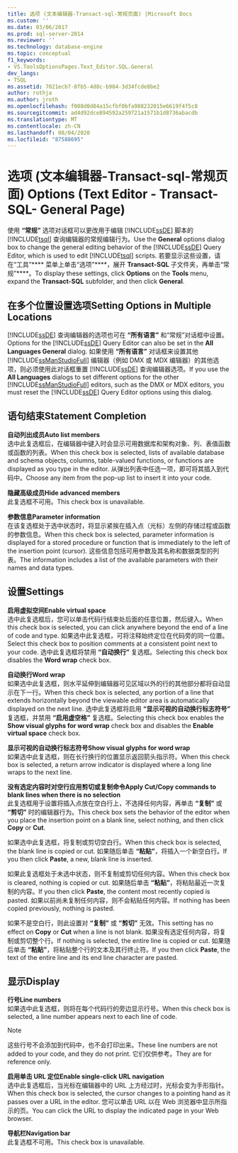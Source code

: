 ```yaml
---
title: 选项 (文本编辑器-Transact-sql-常规页面) |Microsoft Docs
ms.custom: ''
ms.date: 03/06/2017
ms.prod: sql-server-2014
ms.reviewer: ''
ms.technology: database-engine
ms.topic: conceptual
f1_keywords:
- VS.ToolsOptionsPages.Text_Editor.SQL.General
dev_langs:
- TSQL
ms.assetid: 7021ecb7-8fb5-4d8c-b984-3d34fcde8be2
author: rothja
ms.author: jroth
ms.openlocfilehash: f008d0d84a15cfbf0bfa988232015e6619f4f5c8
ms.sourcegitcommit: ad4d92dce894592a259721a1571b1d8736abacdb
ms.translationtype: MT
ms.contentlocale: zh-CN
ms.lasthandoff: 08/04/2020
ms.locfileid: "87588695"
---
```

# <a name="options-text-editor---transact-sql--general-page"></a><span data-ttu-id="945e8-102">选项 (文本编辑器-Transact-sql-常规页面) </span><span class="sxs-lookup"><span data-stu-id="945e8-102">Options (Text Editor - Transact-SQL- General Page)</span></span>
  <span data-ttu-id="945e8-103">使用 **“常规”** 选项对话框可以更改用于编辑 [!INCLUDE[ssDE](../includes/ssde-md.md)] 脚本的 [!INCLUDE[tsql](../includes/tsql-md.md)] 查询编辑器的常规编辑行为。</span><span class="sxs-lookup"><span data-stu-id="945e8-103">Use the **General** options dialog box to change the general editing behavior of the [!INCLUDE[ssDE](../includes/ssde-md.md)] Query Editor, which is used to edit [!INCLUDE[tsql](../includes/tsql-md.md)] scripts.</span></span> <span data-ttu-id="945e8-104">若要显示这些设置，请在“工具”\*\*\*\* 菜单上单击“选项”\*\*\*\*，展开 **Transact-SQL** 子文件夹，再单击“常规”\*\*\*\*。</span><span class="sxs-lookup"><span data-stu-id="945e8-104">To display these settings, click **Options** on the **Tools** menu, expand the **Transact-SQL** subfolder, and then click **General**.</span></span>  
  
## <a name="setting-options-in-multiple-locations"></a><span data-ttu-id="945e8-105">在多个位置设置选项</span><span class="sxs-lookup"><span data-stu-id="945e8-105">Setting Options in Multiple Locations</span></span>  
 <span data-ttu-id="945e8-106">[!INCLUDE[ssDE](../includes/ssde-md.md)] 查询编辑器的选项也可在 **“所有语言”** 和“常规”对话框中设置。</span><span class="sxs-lookup"><span data-stu-id="945e8-106">Options for the [!INCLUDE[ssDE](../includes/ssde-md.md)] Query Editor can also be set in the **All Languages General** dialog.</span></span> <span data-ttu-id="945e8-107">如果使用 **“所有语言”** 对话框来设置其他 [!INCLUDE[ssManStudioFull](../includes/ssmanstudiofull-md.md)] 编辑器（例如 DMX 或 MDX 编辑器）的其他选项，则必须使用此对话框重置 [!INCLUDE[ssDE](../includes/ssde-md.md)] 查询编辑器选项。</span><span class="sxs-lookup"><span data-stu-id="945e8-107">If you use the **All Languages** dialogs to set different options for the other [!INCLUDE[ssManStudioFull](../includes/ssmanstudiofull-md.md)] editors, such as the DMX or MDX editors, you must reset the [!INCLUDE[ssDE](../includes/ssde-md.md)] Query Editor options using this dialog.</span></span>  
  
## <a name="statement-completion"></a><span data-ttu-id="945e8-108">语句结束</span><span class="sxs-lookup"><span data-stu-id="945e8-108">Statement Completion</span></span>  
 <span data-ttu-id="945e8-109">**自动列出成员**</span><span class="sxs-lookup"><span data-stu-id="945e8-109">**Auto list members**</span></span>  
 <span data-ttu-id="945e8-110">选中此复选框后，在编辑器中键入时会显示可用数据库和架构对象、列、表值函数或函数的列表。</span><span class="sxs-lookup"><span data-stu-id="945e8-110">When this check box is selected, lists of available database and schema objects, columns, table-valued functions, or functions are displayed as you type in the editor.</span></span> <span data-ttu-id="945e8-111">从弹出列表中任选一项，即可将其插入到代码中。</span><span class="sxs-lookup"><span data-stu-id="945e8-111">Choose any item from the pop-up list to insert it into your code.</span></span>  
  
 <span data-ttu-id="945e8-112">**隐藏高级成员**</span><span class="sxs-lookup"><span data-stu-id="945e8-112">**Hide advanced members**</span></span>  
 <span data-ttu-id="945e8-113">此复选框不可用。</span><span class="sxs-lookup"><span data-stu-id="945e8-113">This check box is unavailable.</span></span>  
  
 <span data-ttu-id="945e8-114">**参数信息**</span><span class="sxs-lookup"><span data-stu-id="945e8-114">**Parameter information**</span></span>  
 <span data-ttu-id="945e8-115">在该复选框处于选中状态时，将显示紧挨在插入点（光标）左侧的存储过程或函数的参数信息。</span><span class="sxs-lookup"><span data-stu-id="945e8-115">When this check box is selected, parameter information is displayed for a stored procedure or function that is immediately to the left of the insertion point (cursor).</span></span> <span data-ttu-id="945e8-116">这些信息包括可用参数及其名称和数据类型的列表。</span><span class="sxs-lookup"><span data-stu-id="945e8-116">The information includes a list of the available parameters with their names and data types.</span></span>  
  
## <a name="settings"></a><span data-ttu-id="945e8-117">设置</span><span class="sxs-lookup"><span data-stu-id="945e8-117">Settings</span></span>  
 <span data-ttu-id="945e8-118">**启用虚拟空间**</span><span class="sxs-lookup"><span data-stu-id="945e8-118">**Enable virtual space**</span></span>  
 <span data-ttu-id="945e8-119">选中此复选框后，您可以单击代码行结束处后面的任意位置，然后键入。</span><span class="sxs-lookup"><span data-stu-id="945e8-119">When this check box is selected, you can click anywhere beyond the end of a line of code and type.</span></span> <span data-ttu-id="945e8-120">如果选中此复选框，可将注释始终定位在代码旁的同一位置。</span><span class="sxs-lookup"><span data-stu-id="945e8-120">Select this check box to position comments at a consistent point next to your code.</span></span> <span data-ttu-id="945e8-121">选中此复选框将禁用 **“自动换行”** 复选框。</span><span class="sxs-lookup"><span data-stu-id="945e8-121">Selecting this check box disables the **Word wrap** check box.</span></span>  
  
 <span data-ttu-id="945e8-122">**自动换行**</span><span class="sxs-lookup"><span data-stu-id="945e8-122">**Word wrap**</span></span>  
 <span data-ttu-id="945e8-123">如果选中此复选框，则水平延伸到编辑器可见区域以外的行的其他部分都将自动显示在下一行。</span><span class="sxs-lookup"><span data-stu-id="945e8-123">When this check box is selected, any portion of a line that extends horizontally beyond the viewable editor area is automatically displayed on the next line.</span></span> <span data-ttu-id="945e8-124">选中此复选框将启用 **“显示可视的自动换行标志符号”** 复选框，并禁用 **“启用虚空格”** 复选框。</span><span class="sxs-lookup"><span data-stu-id="945e8-124">Selecting this check box enables the **Show visual glyphs for word wrap** check box and disables the **Enable virtual space** check box.</span></span>  
  
 <span data-ttu-id="945e8-125">**显示可视的自动换行标志符号**</span><span class="sxs-lookup"><span data-stu-id="945e8-125">**Show visual glyphs for word wrap**</span></span>  
 <span data-ttu-id="945e8-126">如果选中此复选框，则在长行换行的位置显示返回箭头指示符。</span><span class="sxs-lookup"><span data-stu-id="945e8-126">When this check box is selected, a return arrow indicator is displayed where a long line wraps to the next line.</span></span>  
  
 <span data-ttu-id="945e8-127">**没有选定内容时对空行应用剪切或复制命令**</span><span class="sxs-lookup"><span data-stu-id="945e8-127">**Apply Cut/Copy commands to blank lines when there is no selection**</span></span>  
 <span data-ttu-id="945e8-128">此复选框用于设置将插入点放在空白行上，不选择任何内容，再单击 **“复制”** 或 **“剪切”** 时的编辑器行为。</span><span class="sxs-lookup"><span data-stu-id="945e8-128">This check box sets the behavior of the editor when you place the insertion point on a blank line, select nothing, and then click **Copy** or **Cut**.</span></span>  
  
 <span data-ttu-id="945e8-129">如果选中此复选框，将复制或剪切空白行。</span><span class="sxs-lookup"><span data-stu-id="945e8-129">When this check box is selected, the blank line is copied or cut.</span></span> <span data-ttu-id="945e8-130">如果随后单击 **“粘贴”**，将插入一个新空白行。</span><span class="sxs-lookup"><span data-stu-id="945e8-130">If you then click **Paste**, a new, blank line is inserted.</span></span>  
  
 <span data-ttu-id="945e8-131">如果此复选框处于未选中状态，则不复制或剪切任何内容。</span><span class="sxs-lookup"><span data-stu-id="945e8-131">When this check box is cleared, nothing is copied or cut.</span></span> <span data-ttu-id="945e8-132">如果随后单击 **“粘贴”**，将粘贴最近一次复制的内容。</span><span class="sxs-lookup"><span data-stu-id="945e8-132">If you then click **Paste**, the content most recently copied is pasted.</span></span> <span data-ttu-id="945e8-133">如果以前尚未复制任何内容，则不会粘贴任何内容。</span><span class="sxs-lookup"><span data-stu-id="945e8-133">If nothing has been copied previously, nothing is pasted.</span></span>  
  
 <span data-ttu-id="945e8-134">如果不是空白行，则此设置对 **“复制”** 或 **“剪切”** 无效。</span><span class="sxs-lookup"><span data-stu-id="945e8-134">This setting has no effect on **Copy** or **Cut** when a line is not blank.</span></span> <span data-ttu-id="945e8-135">如果没有选定任何内容，将复制或剪切整个行。</span><span class="sxs-lookup"><span data-stu-id="945e8-135">If nothing is selected, the entire line is copied or cut.</span></span> <span data-ttu-id="945e8-136">如果随后单击 **“粘贴”**，将粘贴整个行的文本及其行终止符。</span><span class="sxs-lookup"><span data-stu-id="945e8-136">If you then click **Paste**, the text of the entire line and its end line character are pasted.</span></span>  
  
## <a name="display"></a><span data-ttu-id="945e8-137">显示</span><span class="sxs-lookup"><span data-stu-id="945e8-137">Display</span></span>  
 <span data-ttu-id="945e8-138">**行号**</span><span class="sxs-lookup"><span data-stu-id="945e8-138">**Line numbers**</span></span>  
 <span data-ttu-id="945e8-139">如果选中此复选框，则将在每个代码行的旁边显示行号。</span><span class="sxs-lookup"><span data-stu-id="945e8-139">When this check box is selected, a line number appears next to each line of code.</span></span>  
  
> [!NOTE]  
>  <span data-ttu-id="945e8-140">这些行号不会添加到代码中，也不会打印出来。</span><span class="sxs-lookup"><span data-stu-id="945e8-140">These line numbers are not added to your code, and they do not print.</span></span> <span data-ttu-id="945e8-141">它们仅供参考。</span><span class="sxs-lookup"><span data-stu-id="945e8-141">They are for reference only.</span></span>  
  
 <span data-ttu-id="945e8-142">**启用单击 URL 定位**</span><span class="sxs-lookup"><span data-stu-id="945e8-142">**Enable single-click URL navigation**</span></span>  
 <span data-ttu-id="945e8-143">选中此复选框后，当光标在编辑器中的 URL 上方经过时，光标会变为手形指针。</span><span class="sxs-lookup"><span data-stu-id="945e8-143">When this check box is selected, the cursor changes to a pointing hand as it passes over a URL in the editor.</span></span> <span data-ttu-id="945e8-144">您可以单击 URL 以在 Web 浏览器中显示所指示的页。</span><span class="sxs-lookup"><span data-stu-id="945e8-144">You can click the URL to display the indicated page in your Web browser.</span></span>  
  
 <span data-ttu-id="945e8-145">**导航栏**</span><span class="sxs-lookup"><span data-stu-id="945e8-145">**Navigation bar**</span></span>  
 <span data-ttu-id="945e8-146">此复选框不可用。</span><span class="sxs-lookup"><span data-stu-id="945e8-146">This check box is unavailable.</span></span>  
  
  
